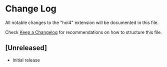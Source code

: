 # Change Log

All notable changes to the "hoi4" extension will be documented in this file.

Check [Keep a Changelog](http://keepachangelog.com/) for recommendations on how to structure this file.

## [Unreleased]

- Initial release